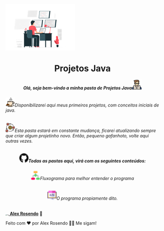<img src="Img_Readme/logo.png"/>

<h1 align="center">Projetos Java</h1>

<h5 align="center" color="#fc6000">Olá, seja bem-vindo a minha pasta de Projetos Java<img src="Img_Readme/coding.png"/></h5>



<h6 align="left" ><img src="Img_Readme/cup.png" width="30px"/>Disponibilizarei aqui meus primeiros projetos, com conceitos iniciais de java.</h6>

<h6 align="left" ><img src="Img_Readme/agile.png" width="30px"/>Esta pasta estará em constante mudança, ficarei atualizando sempre que criar algum projetinho novo. Então, pequeno gafanhoto, volte aqui outras vezes.</h6>



<h5 align="center" ><img src="Img_Readme/github.png" width="30px"/>Todas as pastas aqui, virá com os seguintes conteúdos:</h5>

<h6 align="center" ><img src="Img_Readme/fluxograma.png" width="30px"/>Fluxograma para melhor entender o programa</h6>

<h6 align="center" ><img src="Img_Readme/programas.png" width="30px"/>O programa propiamente dito.</h6>







[<img src="https://avatars.githubusercontent.com/u/93292468?v=4" alt="img" style="zoom:25%;" />
**Alex Rosendo**](https://github.com/alexrosendo) 🚀

Feito com ❤️ por Alex Rosendo 👋🏽 Me sigam!



